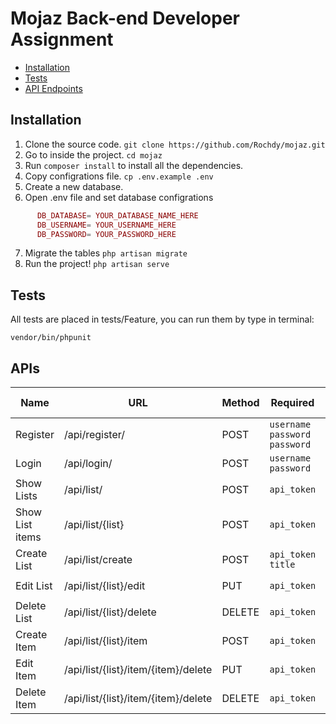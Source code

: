# Mojaz Back-end Developer Assignment

* [Installation](#installation)
* [Tests](#tests)
* [API Endpoints](#apis)

## Installation
1. Clone the source code. `git clone https://github.com/Rochdy/mojaz.git`
2. Go to inside the project. `cd mojaz`
3. Run `composer install` to install all the dependencies.
4. Copy configrations file. `cp .env.example .env`
5. Create a new database.
6. Open .env file and set database configrations
```php
      DB_DATABASE= YOUR_DATABASE_NAME_HERE
      DB_USERNAME= YOUR_USERNAME_HERE
      DB_PASSWORD= YOUR_PASSWORD_HERE
```
7. Migrate the tables `php artisan migrate`
8. Run the project! `php artisan serve`

## Tests
All tests are placed in tests/Feature, you can run them by type in terminal:
```shell
vendor/bin/phpunit
```

## APIs
| Name | URL| Method | Required | Success Response |
|------|----|--------|----------|----------|
| Register | /api/register/ | POST | `username` `password` `password`| `code: 201` `user`|
| Login | /api/login/ | POST | `username` `password`| `code: 200` `user`|
| Show Lists | /api/list/ | POST | `api_token`| `lists[]` |
| Show List items | /api/list/{list} | POST | `api_token`| `items[]` |
| Create List | /api/list/create | POST | `api_token` `title`| `code: 201` `list` |
| Edit List | /api/list/{list}/edit | PUT | `api_token`| `code: 200` `list` |
| Delete List | /api/list/{list}/delete | DELETE | `api_token`| `code: 204`|
| Create Item | /api/list/{list}/item | POST | `api_token`| `code: 201` `list` |
| Edit Item | /api/list/{list}/item/{item}/delete | PUT | `api_token`| `code: 200` `list` |
| Delete Item | /api/list/{list}/item/{item}/delete | DELETE | `api_token`| `code: 204` |
